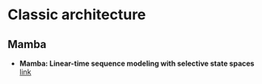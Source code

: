# Classic architecture

## Mamba
- **Mamba: Linear-time sequence modeling with selective state spaces** [link](https://arxiv.org/abs/2312.00752)

